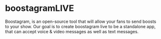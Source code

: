 # boostagramLIVE
Boostagram, is an open-source tool that will allow your fans to send boosts to your show. Our goal is to create boostagram live to be a standalone app, that can accept voice &amp; video messages as well as text messages.
